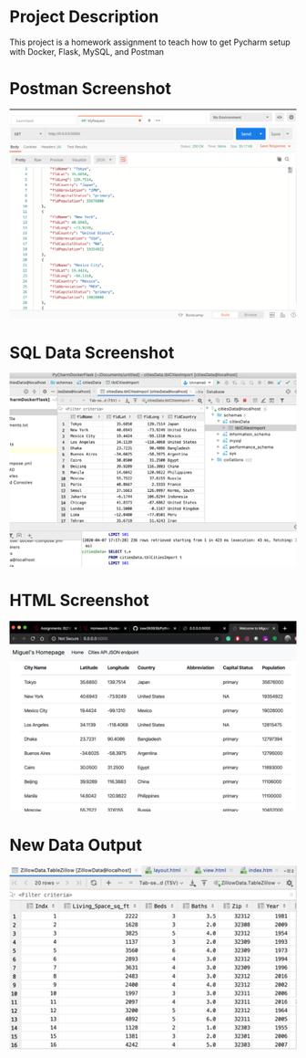 # Project Description
This project is a homework assignment to teach how to get Pycharm setup with Docker, Flask, MySQL, and Postman

# Postman Screenshot
![postman request output](screenshots/postman.png)

# SQL Data Screenshot
![pycharm data query](screenshots/query.png)

# HTML Screenshot
![HTML output](screenshots/html.png)

# New Data Output
![New Data Output](screenshots/NewData.png)
